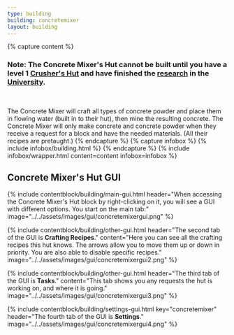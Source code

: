```yaml
---
type: building
building: concretemixer
layout: building
---
```

{% capture content %}
### Note: The Concrete Mixer's Hut cannot be built until you have a level 1 [Crusher's Hut](../../source/buildings/crusher) and have finished the [research](../../source/systems/research) in the [University](../../source/buildings/university).
<br>

The Concrete Mixer will craft all types of concrete powder and place them in flowing water (built in to their hut), then mine the resulting concrete. The Concrete Mixer will only make concrete and concrete powder when they receive a request for a block and have the needed materials. (All their recipes are pretaught.)
{% endcapture %}
{% capture infobox %}
{% include infobox/building.html %}
{% endcapture %}
{% include infobox/wrapper.html content=content infobox=infobox %}

## Concrete Mixer's Hut GUI

{% include contentblock/building/main-gui.html header="When accessing the Concrete Mixer's Hut block by right-clicking on it, you will see a GUI with different options. You start on the main tab:" image="../../assets/images/gui/concretemixergui.png" %}

{% include contentblock/building/other-gui.html header="The second tab of the GUI is <strong>Crafting Recipes</strong>." content="Here you can see all the crafting recipes this hut knows. The arrows allow you to move them up or down in priority. You are also able to disable specific recipes." image="../../assets/images/gui/concretemixergui2.png" %}

{% include contentblock/building/other-gui.html header="The third tab of the GUI is <strong>Tasks</strong>." content="This tab shows you any requests the hut is working on, and where it is going." image="../../assets/images/gui/concretemixergui3.png" %}

{% include contentblock/building/settings-gui.html key="concretemixer" header="The fourth tab of the GUI is <strong>Settings</strong>." image="../../assets/images/gui/concretemixergui4.png" %}